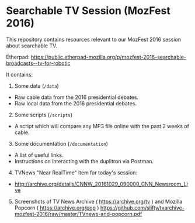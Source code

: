 # Searchable TV Session (MozFest 2016)
This repository contains resources relevant to our MozFest 2016 session about searchable TV.

Etherpad:
https://public.etherpad-mozilla.org/p/mozfest-2016-searchable-broadcasts--tv-for-robotic

It contains:

1. Some data (`/data`)

  - Raw cable data from the 2016 presidential debates.
  - Raw local data from the 2016 presidential debates.

2. Some scripts (`/scripts`)

  - A script which will compare any MP3 file online with the past 2 weeks of cable.

3. Some documentation (`/documentation`)

  - A list of useful links.
  - Instructions on interacting with the duplitron via Postman.

4. TVNews "Near RealTime" item for today's session:
    
  - http://archive.org/details/CNNW_20161029_090000_CNN_Newsroom_Live

    
5. Screenshots of TV News Archive ( https://archive.org/tv ) and 
Mozilla Popcorn  ( https://archive.org/pop )
https://github.com/slifty/tvarchive-mozfest-2016/raw/master/TVnews-and-popcorn.pdf    
